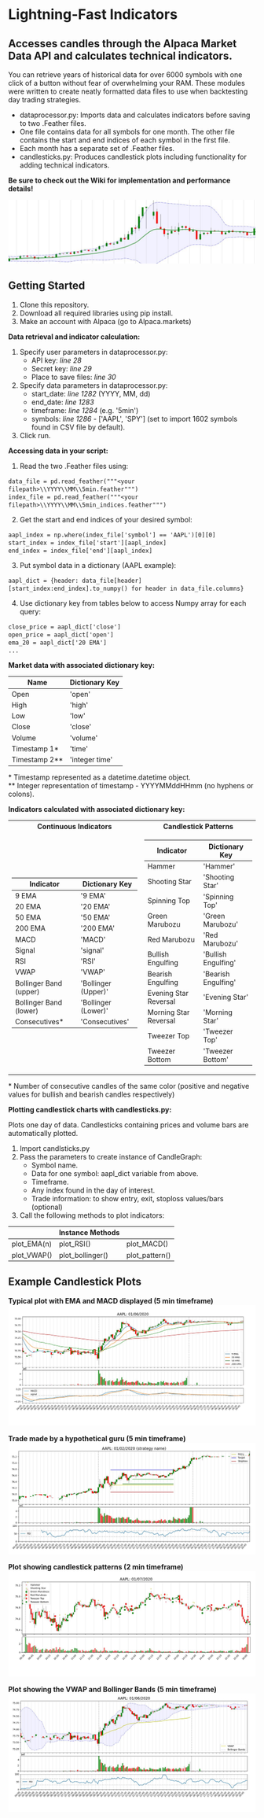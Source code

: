 # Lightning-Fast Indicators

## Accesses candles through the Alpaca Market Data API and calculates technical indicators.

You can retrieve years of historical data for over 6000 symbols with one click of a button without fear of overwhelming your RAM. These modules were written to create neatly formatted data files to use when backtesting day trading strategies. 
- dataprocessor.py: Imports data and calculates indicators before saving to two .Feather files. 
- One file contains data for all symbols for one month. The other file contains the start and end indices of each symbol in the first file.
- Each month has a separate set of .Feather files. 
- candlesticks.py: Produces candlestick plots including functionality for adding technical indicators.

**Be sure to check out the Wiki for implementation and performance details!**

![Opener](img/Banner2.JPG)

## Getting Started

1) Clone this repository.
2) Download all required libraries using pip install.
3) Make an account with Alpaca (go to Alpaca.markets)

**Data retrieval and indicator calculation:**

1) Specify user parameters in dataprocessor.py:
    - API key: *line 28*
    - Secret key: *line 29*
    - Place to save files: *line 30*
2) Specify data parameters in dataprocessor.py:
    - start_date: *line 1282* (YYYY, MM, dd) 
    - end_date: *line 1283*
    - timeframe: *line 1284* (e.g. '5min')
    - symbols: *line 1286* - ['AAPL', 'SPY'] (set to import 1602 symbols found in CSV file by default).
3) Click run.

**Accessing data in your script:**

1) Read the two .Feather files using:

```
data_file = pd.read_feather("""<your filepath>\\YYYY\\MM\\5min.feather""")
index_file = pd.read_feather("""<your filepath>\\YYYY\\MM\\5min_indices.feather""")
```
2) Get the start and end indices of your desired symbol:
```
aapl_index = np.where(index_file['symbol'] == 'AAPL')[0][0]
start_index = index_file['start'][aapl_index]
end_index = index_file['end'][aapl_index]
```
 3) Put symbol data in a dictionary (AAPL example):
```
aapl_dict = {header: data_file[header][start_index:end_index].to_numpy() for header in data_file.columns}
```
4) Use dictionary key from tables below to access Numpy array for each query:
```
close_price = aapl_dict['close']
open_price = aapl_dict['open']
ema_20 = aapl_dict['20 EMA']
...
```
**Market data with associated dictionary key:**

|Name| Dictionary Key|
|---|---|
|Open| 'open'|
|High| 'high'|
|Low| 'low'|
|Close| 'close'|
|Volume| 'volume'|
|Timestamp 1*| 'time'|
|Timestamp 2**| 'integer time'|

\* Timestamp represented as a datetime.datetime object. \
\** Integer representation of timestamp - YYYYMMddHHmm (no hyphens or colons).

**Indicators calculated with associated dictionary key:**

<table>
<tr><th> Continuous Indicators </th><th> Candlestick Patterns </th></tr>
<tr><td>

| Indicator | Dictionary Key |
|-----------|----|
|9 EMA | '9 EMA'|
|20 EMA | '20 EMA'|
|50 EMA | '50 EMA'|
|200 EMA| '200 EMA'|
|MACD | 'MACD'|
|Signal| 'signal'|
|RSI| 'RSI'|
|VWAP| 'VWAP'|
|Bollinger Band (upper)| 'Bollinger (Upper)'|
|Bollinger Band (lower)| 'Bollinger (Lower)'|
|Consecutives*| 'Consecutives'|


</td><td>

| Indicator | Dictionary Key |
|-----------|----|
|Hammer| 'Hammer'|
|Shooting Star| 'Shooting Star'|
|Spinning Top| 'Spinning Top'|
|Green Marubozu| 'Green Marubozu'|
|Red Marubozu| 'Red Marubozu'|
|Bullish Engulfing| 'Bullish Engulfing'|
|Bearish Engulfing| 'Bearish Engulfing'|
|Evening Star Reversal| 'Evening Star'|
|Morning Star Reversal| 'Morning Star'|
|Tweezer Top| 'Tweezer Top'|
|Tweezer Bottom| 'Tweezer Bottom'|

</td></tr> </table>

\* Number of consecutive candles of the same color (positive and negative values for bullish and bearish candles respectively) 

**Plotting candlestick charts with candlesticks.py:**

Plots one day of data. Candlesticks containing prices and volume bars are automatically plotted.

1) Import candlsticks.py
2) Pass the parameters to create instance of CandleGraph:
    - Symbol name.
    - Data for one symbol: aapl_dict variable from above.
    - Timeframe.
    - Any index found in the day of interest.
    - Trade information: to show entry, exit, stoploss values/bars (optional)
3) Call the following methods to plot indicators:

|| Instance Methods | |
|------|-----|--------|
|plot_EMA(n)| plot_RSI()| plot_MACD()|
|plot_VWAP()| plot_bollinger()| plot_pattern()|

## Example Candlestick Plots

**Typical plot with EMA and MACD displayed (5 min timeframe)**
![opener](img/EMA%20MACD.JPG)

**Trade made by a hypothetical guru (5 min timeframe)**
![opener](img/Example%20Trade.JPG)

**Plot showing candlestick patterns (2 min timeframe)**
![opener](img/Candlesticks.JPG)

**Plot showing the VWAP and Bollinger Bands (5 min timeframe)**
![opener](img/VWAP%20Bollinger%20RSI.JPG)
